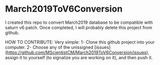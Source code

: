 # March2019ToV6Conversion
I created this repo to convert March2019 database to be compatible with saturn v6 patch. Once completed, I will probably delete this project from github.

HOW TO CONTRIBUTE:
Very simple: 
1- Clone this github project into your computer.
2- Choose any of the unissigned [issues] (https://github.com/MScientistCM/March2019ToV6Conversion/issues), assign it to yourself (to signalize you are working on it), and then push it.
